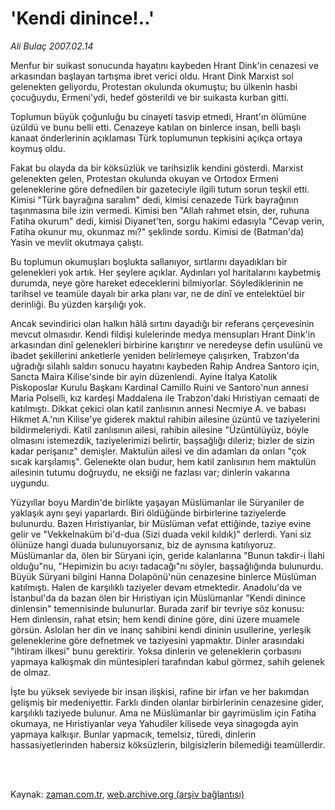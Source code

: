 # 'Kendi dinince!..'

*Ali Bulaç 2007.02.14*

<td class="columnist-detail">
<p>Menfur bir suikast sonucunda hayatını kaybeden Hrant Dink'in cenazesi ve arkasından başlayan tartışma ibret verici oldu. Hrant Dink Marxist sol gelenekten geliyordu, Protestan okulunda okumuştu; bu ülkenin hasbi çocuğuydu, Ermeni'ydi, hedef gösterildi ve bir suikasta kurban gitti.</p>
<p>
<div id="haberMetinDiv">
<p>Toplumun büyük çoğunluğu bu cinayeti tasvip etmedi, Hrant'ın ölümüne üzüldü ve bunu belli etti. Cenazeye katılan on binlerce insan, belli başlı kanaat önderlerinin açıklaması Türk toplumunun tepkisini açıkça ortaya koymuş oldu.
<p> Fakat bu olayda da bir köksüzlük ve tarihsizlik kendini gösterdi. Marxist gelenekten gelen, Protestan okulunda okuyan ve Ortodox Ermeni geleneklerine göre defnedilen bir gazeteciyle ilgili tutum sorun teşkil etti. Kimisi "Türk bayrağına saralım" dedi, kimisi cenazede Türk bayrağının taşınmasına bile izin vermedi. Kimisi ben "Allah rahmet etsin, der, ruhuna Fatiha okurum" dedi, kimisi Diyanet'ten, sorgu hakimi edasıyla "Cevap verin, Fatiha okunur mu, okunmaz mı?" şeklinde sordu. Kimisi de (Batman'da) Yasin ve mevlit okutmaya çalıştı.
<p> Bu toplumun okumuşları boşlukta sallanıyor, sırtlarını dayadıkları bir gelenekleri yok artık. Her şeylere açıklar. Aydınları yol haritalarını kaybetmiş durumda, neye göre hareket edeceklerini bilmiyorlar. Söylediklerinin ne tarihsel ve teamüle dayalı bir arka planı var, ne de dinî ve entelektüel bir derinliği. Bu yüzden karşılığı yok.
<p> Ancak sevindirici olan halkın hâlâ sırtını dayadığı bir referans çerçevesinin mevcut olmasıdır. Kendi fildişi kulelerinde medya mensupları Hrant Dink'in arkasından dinî gelenekleri birbirine karıştırır ve neredeyse defin usulünü ve ibadet şekillerini anketlerle yeniden belirlemeye çalışırken, Trabzon'da uğradığı silahlı saldırı sonucu hayatını kaybeden Rahip Andrea Santoro için, Sancta Maira Kilise'sinde bir ayin düzenlendi. Ayine İtalya Katolik Piskoposlar Kurulu Başkanı Kardinal Camillo Ruini ve Santoro'nun annesi Maria Polselli, kız kardeşi Maddalena ile Trabzon'daki Hıristiyan cemaati de katılmıştı. Dikkat çekici olan katil zanlısının annesi Necmiye A. ve babası Hikmet A.'nın Kilise'ye giderek maktul rahibin ailesine üzüntü ve taziyelerini bildirmeleriydi. Katil zanlısının ailesi, rahibin ailesine "Üzüntülüyüz, böyle olmasını istemezdik, taziyelerimizi belirtir, başsağlığı dileriz; bizler de sizin kadar perişanız" demişler. Maktulün ailesi ve din adamları da onları "çok sıcak karşılamış". Gelenekte olan budur, hem katil zanlısının hem maktulün ailesinin tutumu doğruydu, ne eksiği ne fazlası var; dinlerin vakarına uygundu.
<p> Yüzyıllar boyu Mardin'de birlikte yaşayan Müslümanlar ile Süryaniler de yaklaşık aynı şeyi yaparlardı. Biri öldüğünde birbirlerine taziyelerde bulunurdu. Bazen Hıristiyanlar, bir Müslüman vefat ettiğinde, taziye evine gelir ve "Vekkelnaküm bi'd-dua (Sizi duada vekil kıldık)" derlerdi. Yani siz ölünüze hangi duada bulunuyorsanız, biz de aynısına katılıyoruz. Müslümanlar da, ölen bir Süryani için, geride kalanlarına "Bunun takdir-i İlahi olduğu"nu, "Hepimizin bu acıyı tadacağı"nı söyler, başsağlığında bulunurdu. Büyük Süryani bilgini Hanna Dolapönü'nün cenazesine binlerce Müslüman katılmıştı. Halen de karşılıklı taziyeler devam etmektedir. Anadolu'da ve İstanbul'da da bazan ölen bir Hıristiyan için Müslümanlar "Kendi dinince dinlensin" temennisinde bulunurlar. Burada zarif bir tevriye söz konusu: Hem dinlensin, rahat etsin; hem kendi dinine göre, dini üzere muamele görsün. Aslolan her din ve inanç sahibini kendi dininin usullerine, yerleşik geleneklerine göre defnetmek ve taziyesini yapmaktır. Dinler arasındaki "ihtiram ilkesi" bunu gerektirir. Yoksa dinlerin ve geleneklerin çorbasını yapmaya kalkışmak din müntesipleri tarafından kabul görmez, sahih gelenek de olmaz.
<p> İşte bu yüksek seviyede bir insan ilişkisi, rafine bir irfan ve her bakımdan gelişmiş bir medeniyettir. Farklı dinden olanlar birbirlerinin cenazesine gider, karşılıklı taziyede bulunur. Ama ne Müslümanlar bir gayrimüslim için Fatiha okumaya, ne Hıristiyanlar veya Yahudiler kilisede veya sinagogda ayin yapmaya kalkışır. Bunlar yapmacık, temelsiz, türedi, dinlerin hassasiyetlerinden habersiz köksüzlerin, bilgisizlerin bilemediği teamüllerdir.</p></p></p></p></p></p></div>
</p>


<p><br>
		 </br></p></td>

Kaynak: [zaman.com.tr](http://zaman.com.tr/yazar.do?yazino=499996), [web.archive.org (arşiv bağlantısı)](http://web.archive.org/web/20120125234624/http://www.zaman.com.tr/yazar.do?yazino=499996)

